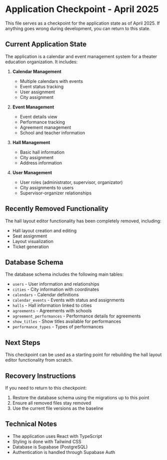 # Application Checkpoint - April 2025

This file serves as a checkpoint for the application state as of April 2025. If anything goes wrong during development, you can return to this state.

## Current Application State

The application is a calendar and event management system for a theater education organization. It includes:

1. **Calendar Management**
   - Multiple calendars with events
   - Event status tracking
   - User assignment
   - City assignment

2. **Event Management**
   - Event details view
   - Performance tracking
   - Agreement management
   - School and teacher information

3. **Hall Management**
   - Basic hall information
   - City assignment
   - Address information

4. **User Management**
   - User roles (administrator, supervisor, organizator)
   - City assignments to users
   - Supervisor-organizer relationships

## Recently Removed Functionality

The hall layout editor functionality has been completely removed, including:
- Hall layout creation and editing
- Seat assignment
- Layout visualization
- Ticket generation

## Database Schema

The database schema includes the following main tables:
- `users` - User information and relationships
- `cities` - City information with coordinates
- `calendars` - Calendar definitions
- `calendar_events` - Events with status and assignments
- `halls` - Hall information linked to cities
- `agreements` - Agreements with schools
- `agreement_performances` - Performance details for agreements
- `show_titles` - Show titles available for performances
- `performance_types` - Types of performances

## Next Steps

This checkpoint can be used as a starting point for rebuilding the hall layout editor functionality from scratch.

## Recovery Instructions

If you need to return to this checkpoint:
1. Restore the database schema using the migrations up to this point
2. Ensure all removed files stay removed
3. Use the current file versions as the baseline

## Technical Notes

- The application uses React with TypeScript
- Styling is done with Tailwind CSS
- Database is Supabase (PostgreSQL)
- Authentication is handled through Supabase Auth